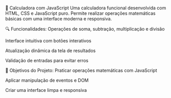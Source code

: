 🧮 Calculadora com JavaScript
Uma calculadora funcional desenvolvida com HTML, CSS e JavaScript puro. Permite realizar operações matemáticas básicas com uma interface moderna e responsiva.

🔍 Funcionalidades:
Operações de soma, subtração, multiplicação e divisão

Interface intuitiva com botões interativos

Atualização dinâmica da tela de resultados

Validação de entradas para evitar erros

🎯 Objetivos do Projeto:
Praticar operações matemáticas com JavaScript

Aplicar manipulação de eventos e DOM

Criar uma interface limpa e responsiva

